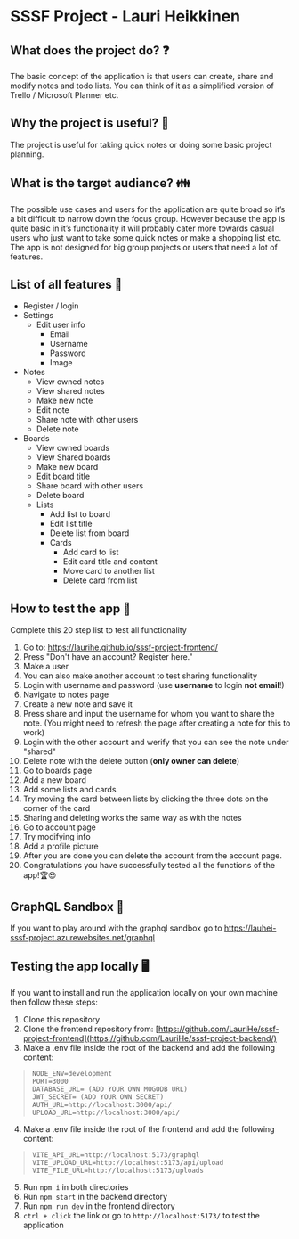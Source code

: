 # SSSF Project - Lauri Heikkinen

## What does the project do? ❓
The basic concept of the application is that users can create, share and modify notes and todo lists. You can think of it as a simplified version of Trello / Microsoft Planner etc.

## Why the project is useful? 🤔
The project is useful for taking quick notes or doing some basic project planning.

## What is the target audiance? 👪
The possible use cases and users for the application are quite broad so it’s a bit difficult to narrow down the focus group. However because the app is quite basic in it’s functionality it will probably cater more towards casual users who just want to take some quick notes or make a shopping list etc. The app is not designed for big group projects or users that need a lot of features.

## List of all features 📃

 - Register / login
 - Settings
	 - Edit user info
		 - Email
		 - Username
		 - Password
		 - Image
 - Notes
	 - View owned notes
	 - View shared notes
	 - Make new note
	 - Edit note
	 - Share note with other users
	 - Delete note
- Boards
	- View owned boards
	- View Shared boards
	- Make new board
	- Edit board title
	- Share board with other users
	- Delete board
	- Lists
		- Add list to board
		- Edit list title
		- Delete list from board
		- Cards
			- Add card to list
			- Edit card title and content
			- Move card to another list
			- Delete card from list

## How to test the app 🔎

Complete this 20 step list to test all functionality

 1. Go to: https://laurihe.github.io/sssf-project-frontend/
 2. Press "Don't have an account? Register here."
 3. Make a user
 4. You can also make another account to test sharing functionality
 5. Login with username and password (use **username** to login **not email**!)
 6. Navigate to notes page
 7. Create a new note and save it
 8. Press share and input the username for whom you want to share the note. (You might need to refresh the page after creating a note for this to work)
 9. Login with the other account and werify that you can see the note under "shared"
 10. Delete note with the delete button (**only owner can delete**)
11. Go to boards page
12. Add a new board
13.  Add some lists and cards
14. Try moving the card between lists by clicking the three dots on the corner of the card
15. Sharing and deleting works the same way as with the notes
16. Go to account page
17. Try modifying info
18. Add a profile picture
19. After you are done you can delete the account from the account page.
20. Congratulations you have successfully tested all the functions of the app!🏆😎

## GraphQL Sandbox 🚀
If you want to play around with the graphql sandbox go to https://lauhei-sssf-project.azurewebsites.net/graphql

## Testing the app locally 🖥️
If you want to install and run the application locally on your own machine then follow these steps:

 1. Clone this repository
 2. Clone the frontend repository from: [https://github.com/LauriHe/sssf-project-frontend](https://github.com/LauriHe/sssf-project-backend/)
 3. Make a .env file inside the root of the backend and add the following content:

>     NODE_ENV=development
>     PORT=3000
>     DATABASE_URL= (ADD YOUR OWN MOGODB URL)
>     JWT_SECRET= (ADD YOUR OWN SECRET)
>     AUTH_URL=http://localhost:3000/api/
>     UPLOAD_URL=http://localhost:3000/api/
4. Make a .env file inside the root of the frontend and add the following content: 
> 
>     VITE_API_URL=http://localhost:5173/graphql
>     VITE_UPLOAD_URL=http://localhost:5173/api/upload
>     VITE_FILE_URL=http://localhost:5173/uploads
5. Run `npm i` in both directories
6. Run `npm start` in the backend directory
7. Run `npm run dev` in the frontend directory
8. `ctrl + click` the link or go to `http://localhost:5173/` to test the application
